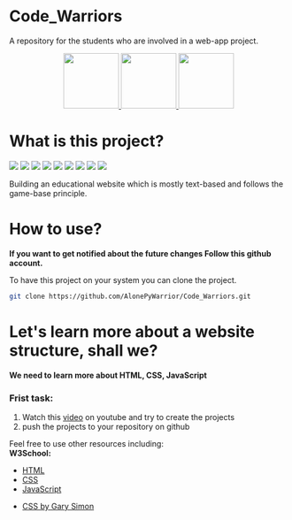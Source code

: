 # Code_Warriors
A repository for the students who are involved in a web-app project.


<div align="center">
  <a href="#">
    <img src="https://img.shields.io/badge/Instagram-E4405F?style=for-the-badge&logo=instagram&logoColor=white" width="100"/>
  </a>
  <a href="#">
    <img src="https://img.shields.io/badge/website-blue?style=for-the-badge&logo=About.me&logoColor=white" width="100"/>
  </a>
  <a href="#">
    <img src="https://img.shields.io/badge/Telegram-2CA5E0?style=for-the-badge&logo=telegram&logoColor=white" width="100"/>
  </a>
</div>


# What is this project?
<span><img src="https://img.shields.io/badge/figma-F24E1E?style=flat&logo=figma&logoColor=gray" /></span>
<span><img src="https://img.shields.io/badge/html5-E34F26?style=flat&logo=html5&logoColor=white" /></span>
<span><img src="https://img.shields.io/badge/css3-1572B6?style=flat&logo=css3&logoColor=green" /></span>
<span><img src="https://img.shields.io/badge/javascript-F7DF1E?style=flat&logo=javascript&logoColor=orange" /></span>
<span><img src="https://img.shields.io/badge/react-61DAFB?style=flat&logo=react&logoColor=orange" /></span>
<span><img src="https://img.shields.io/badge/python-3776AB?style=flat&logo=python&logoColor=yellow" /></span>
<span><img src="https://img.shields.io/badge/Django-092E20?style=flat&logo=django&logoColor=blue" /></span>
<span><img src="https://img.shields.io/badge/Docker-2CA5E0?style=flat&logo=docker&logoColor=white" /></span>
<span><img src="https://img.shields.io/badge/PostgreSQL-316192?style=flat&logo=postgresql&logoColor=white" /></span>

<p>Building an educational website which is mostly text-based and follows the game-base principle.</p>

# How to use?

<strong>If you want to get notified about the future changes Follow this github account.</strong>

To have this project on your system you can clone the project.

```bash
git clone https://github.com/AlonePyWarrior/Code_Warriors.git
```

# Let's learn more about a website structure, shall we?
<strong>We need to learn more about HTML, CSS, JavaScript</strong>
<h3>Frist task:</h3>
<p>
  <ol>
    <li>
      Watch this <a href="https://www.youtube.com/watch?v=EWv2jnhZErc">video</a> on youtube and try to create the projects
    </li>
    <li>
      push the projects to your repository on github
    </li>  
  </ol>
</p>
<P>Feel free to use other resources including:
  </br><strong>W3School:</strong>
  <ul>
        <li><a href="https://www.w3schools.com/html/">HTML</a></li>
        <li><a href="https://www.w3schools.com/css/">CSS</a></li>
        <li><a href="https://www.w3schools.com/js/">JavaScript</a></li>
  </ul>
  <ul>
    <li>
      <a href="https://downloadly.ir/elearning/video-tutorials/css-by-gary-simon/">CSS by Gary Simon</a>
    </li>
  </ul>
</P>




